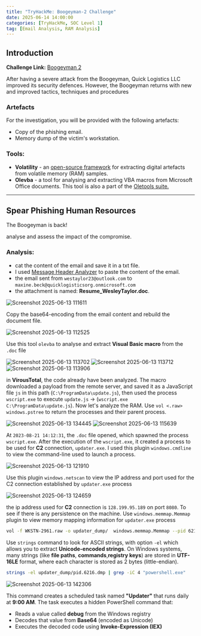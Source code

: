 ```yaml
---
title: "TryHackMe: Boogeyman-2 Challenge"
date: 2025-06-14 14:00:00
categories: [TryHackMe, SOC Level 1]
tag: [Email Analysis, RAM Analysis]
---
```



## Introduction
**Challenge Link:** [Boogeyman 2](https://tryhackme.com/room/boogeyman2)

After having a severe attack from the Boogeyman, Quick Logistics LLC improved its security defences. However, the Boogeyman returns with new and improved tactics, techniques and procedures

### Artefacts

For the investigation, you will be provided with the following artefacts:

- Copy of the phishing email.
- Memory dump of the victim's workstation.

### Tools:
- **Volatility** - an [open-source framework](https://github.com/volatilityfoundation/volatility3) for extracting digital artefacts from volatile memory (RAM) samples.
- **Olevba** - a tool for analysing and extracting VBA macros from Microsoft Office documents. This tool is also a part of the [Oletools suite.](https://github.com/decalage2/oletools)



---
## Spear Phishing Human Resources
The Boogeyman is back!

analyse and assess the impact of the compromise.

### Analysis:

- cat the content of the email and save it in a txt file. 
- I used [Message Header Analyzer](https://mha.azurewebsites.net/) to paste the content of the email.
- the email sent from `westaylor23@outlook.com` to `maxine.beck@quicklogisticsorg.onmicrosoft.com`
- the attachment is named: **Resume_WesleyTaylor.doc**.

![Screenshot 2025-06-13 111611](https://github.com/user-attachments/assets/02c30ed5-4722-41e5-948a-c33fc53ea58a)

Copy the base64-encoding from the email content and rebuild the document file.

![Screenshot 2025-06-13 112525](https://github.com/user-attachments/assets/4f805700-d839-48fa-bda5-c55027471235)

Use this tool `olevba` to analyse and extract **Visual Basic macro** from the `.doc` file

![Screenshot 2025-06-13 113702](https://github.com/user-attachments/assets/cebe24f2-47b4-4a1a-ac1f-3eb83fd7f6b9)
![Screenshot 2025-06-13 113712](https://github.com/user-attachments/assets/c9d08c3a-063c-454f-8875-344f34198fdc)
![Screenshot 2025-06-13 113906](https://github.com/user-attachments/assets/a777b95b-a534-4d2d-94f4-cae489cae53f)


in **VirousTotal**, the code already have been analyzed. The macro downloaded a payload from the remote server, and saved it as a JavaScript file `js` in this path (`C:\ProgramData\update.js`), then used the process `wscript.exe` to execute `update.js` -> (`wscript.exe C:\ProgramData\update.js`). Now let's analyze the RAM. Use `vol <.raw> windows.pstree` to return the processes and their parent process.

![Screenshot 2025-06-13 134445](https://github.com/user-attachments/assets/03279983-3aa5-4396-ba35-4ac199c3be2e)
![Screenshot 2025-06-13 115639](https://github.com/user-attachments/assets/3de758d5-cf2b-47af-b469-8328883b5a8a)

At `2023-08-21 14:12:31`, the `.doc` file opened, which spawned the process `wscript.exe`. After the execution of the `wscript.exe`, it created a process to be used for **C2** connection, `updater.exe`. I used this plugin `windows.cmdline` to view the command-line used to launch a process.

![Screenshot 2025-06-13 121910](https://github.com/user-attachments/assets/48909dcb-4e67-465d-9791-f2ff744fd6db)

Use this plugin `windows.netscan` to view the IP address and port used for the C2 connection established by `updater.exe` process

![Screenshot 2025-06-13 124659](https://github.com/user-attachments/assets/0ddf7e16-adf5-43ba-bf6f-6dfe9a581e7b)

the ip address used for **C2** connection is `128.199.95.189` on port `8080`. To see if there is any persistence on the machine. Use `windows.memmap.Memmap` plugin to view memory mapping information for `updater.exe` process  

```bash 
vol -f WKSTN-2961.raw -o updater_dump/  windows.memmap.Memmap --pid 6216 --dump
```

Use `strings` command to look for ASCII strings, with option `-el` which allows you to extract **Unicode-encoded strings**. On Windows systems, many strings (like **file paths**, **commands**,**registry keys**) are stored in **UTF-16LE** format, where each character is stored as 2 bytes (little-endian). 
```bash
strings -el updater_dump/pid.6216.dmp | grep -iC 4 "powershell.exe"
```
![Screenshot 2025-06-13 142306](https://github.com/user-attachments/assets/601eff03-96b6-462d-999c-7346a19edf23)

This command creates a scheduled task named **"Updater"** that runs daily at **9:00 AM**. The task executes a hidden PowerShell command that:
   - Reads a value called **debug** from the Windows registry
   - Decodes that value from **Base64** (encoded as Unicode)
   - Executes the decoded code using **Invoke-Expression (IEX)**

